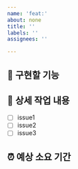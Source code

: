```yaml
---
name: 'feat:'
about: none
title: ''
labels: ''
assignees: ''

---
```


## 🤷 구현할 기능

## 🔨 상세 작업 내용
- [ ] issue1
- [ ] issue2
- [ ] issue3

## ⏰ 예상 소요 기간
